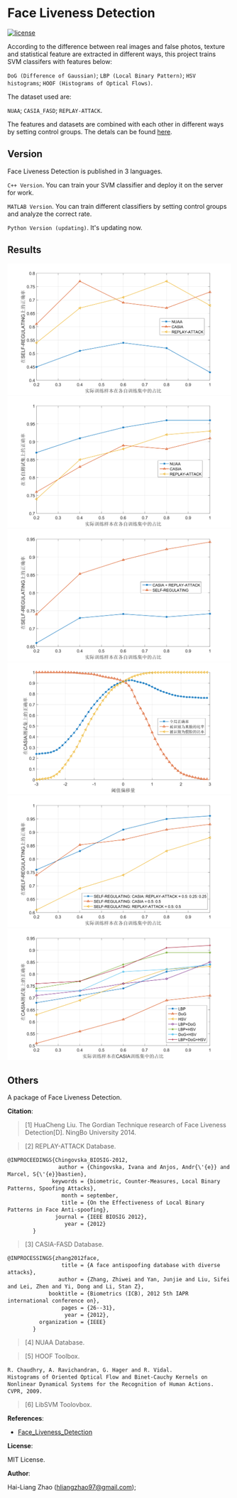 # Face Liveness Detection

[![license](https://img.shields.io/github/license/mashape/apistatus.svg?maxAge=2592000)](https://github.com/NarcissusHliangZhao/Face-Liveness-Detection/blob/master/LICENSE.txt)

According to the difference between real images and false photos, texture and statistical feature are extracted in different ways, this project trains SVM classifers with features below:

`DoG (Difference of Gaussian)`;
`LBP (Local Binary Pattern)`;
`HSV histograms`;
`HOOF (Histograms of Optical Flows)`.

The dataset used are:

`NUAA`;
`CASIA_FASD`;
`REPLAY-ATTACK`.

The features and datasets are combined with each other in different ways by setting control groups. The detals can be found [here](https://github.com/NarcissusHliangZhao/Face-Liveness-Detection/tree/master/version/Matlab).

## Version
Face Liveness Detection is published in 3 languages.

`C++ Version`.
You can train your SVM classifier and deploy it on the server for work.

`MATLAB Version`.
You can train different classifiers by setting control groups and analyze the correct rate.

`Python Version (updating)`.
It's updating now.

## Results
![avatar](./results/1.svg)
![avatar](./results/2.svg)
![avatar](./results/3.svg)
![avatar](./results/4.svg)
![avatar](./results/5.svg)
![avatar](./results/6.svg)


## Others
A package of Face Liveness Detection.

**Citation**:

> [1] HuaCheng Liu. The Gordian Technique research of Face Liveness Detection[D]. NingBo University 2014.

> [2] REPLAY-ATTACK Database.

```
@INPROCEEDINGS{Chingovska_BIOSIG-2012,
                author = {Chingovska, Ivana and Anjos, Andr{\'{e}} and Marcel, S{\'{e}}bastien},
              keywords = {biometric, Counter-Measures, Local Binary Patterns, Spoofing Attacks},
                 month = september,
                 title = {On the Effectiveness of Local Binary Patterns in Face Anti-spoofing},
               journal = {IEEE BIOSIG 2012},
                  year = {2012}
        }
```

> [3] CASIA-FASD Database.

```
@INPROCESSINGS{zhang2012face,
                 title = {A face antispoofing database with diverse attacks},
                author = {Zhang, Zhiwei and Yan, Junjie and Liu, Sifei and Lei, Zhen and Yi, Dong and Li, Stan Z},
             booktitle = {Biometrics (ICB), 2012 5th IAPR international conference on},
                 pages = {26--31},
                  year = {2012},
          organization = {IEEE}
        }
```

> [4] NUAA Database.

> [5] HOOF Toolbox.
```
R. Chaudhry, A. Ravichandran, G. Hager and R. Vidal.
Histograms of Oriented Optical Flow and Binet-Cauchy Kernels on Nonlinear Dynamical Systems for the Recognition of Human Actions.
CVPR, 2009.
```

> [6] LibSVM Toolovbox.

**References**:

- [Face_Liveness_Detection](https://github.com/allenyangyl/Face_Liveness_Detection)

**License**:

MIT License.

**Author**:

Hai-Liang Zhao (hliangzhao97@gmail.com);

